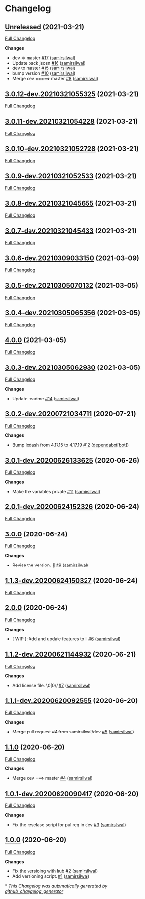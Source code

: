 # Changelog

## [Unreleased](https://github.com/samirsilwal/structures/tree/Unreleased) (2021-03-21)

[Full Changelog](https://github.com/samirsilwal/structures/compare/3.0.12-dev.20210321055325...Unreleased)

**Changes**

- dev =\> master [\#17](https://github.com/samirsilwal/structures/pull/17) ([samirsilwal](https://github.com/samirsilwal))
- Update pack jsosn [\#16](https://github.com/samirsilwal/structures/pull/16) ([samirsilwal](https://github.com/samirsilwal))
- dev to master [\#15](https://github.com/samirsilwal/structures/pull/15) ([samirsilwal](https://github.com/samirsilwal))
- bump version  [\#10](https://github.com/samirsilwal/structures/pull/10) ([samirsilwal](https://github.com/samirsilwal))
- Merge dev =====\> master [\#8](https://github.com/samirsilwal/structures/pull/8) ([samirsilwal](https://github.com/samirsilwal))

## [3.0.12-dev.20210321055325](https://github.com/samirsilwal/structures/tree/3.0.12-dev.20210321055325) (2021-03-21)

[Full Changelog](https://github.com/samirsilwal/structures/compare/3.0.11-dev.20210321054228...3.0.12-dev.20210321055325)

## [3.0.11-dev.20210321054228](https://github.com/samirsilwal/structures/tree/3.0.11-dev.20210321054228) (2021-03-21)

[Full Changelog](https://github.com/samirsilwal/structures/compare/3.0.10-dev.20210321052728...3.0.11-dev.20210321054228)

## [3.0.10-dev.20210321052728](https://github.com/samirsilwal/structures/tree/3.0.10-dev.20210321052728) (2021-03-21)

[Full Changelog](https://github.com/samirsilwal/structures/compare/3.0.9-dev.20210321052533...3.0.10-dev.20210321052728)

## [3.0.9-dev.20210321052533](https://github.com/samirsilwal/structures/tree/3.0.9-dev.20210321052533) (2021-03-21)

[Full Changelog](https://github.com/samirsilwal/structures/compare/3.0.8-dev.20210321045655...3.0.9-dev.20210321052533)

## [3.0.8-dev.20210321045655](https://github.com/samirsilwal/structures/tree/3.0.8-dev.20210321045655) (2021-03-21)

[Full Changelog](https://github.com/samirsilwal/structures/compare/3.0.7-dev.20210321045433...3.0.8-dev.20210321045655)

## [3.0.7-dev.20210321045433](https://github.com/samirsilwal/structures/tree/3.0.7-dev.20210321045433) (2021-03-21)

[Full Changelog](https://github.com/samirsilwal/structures/compare/3.0.6-dev.20210309033150...3.0.7-dev.20210321045433)

## [3.0.6-dev.20210309033150](https://github.com/samirsilwal/structures/tree/3.0.6-dev.20210309033150) (2021-03-09)

[Full Changelog](https://github.com/samirsilwal/structures/compare/3.0.5-dev.20210305070132...3.0.6-dev.20210309033150)

## [3.0.5-dev.20210305070132](https://github.com/samirsilwal/structures/tree/3.0.5-dev.20210305070132) (2021-03-05)

[Full Changelog](https://github.com/samirsilwal/structures/compare/3.0.4-dev.20210305065356...3.0.5-dev.20210305070132)

## [3.0.4-dev.20210305065356](https://github.com/samirsilwal/structures/tree/3.0.4-dev.20210305065356) (2021-03-05)

[Full Changelog](https://github.com/samirsilwal/structures/compare/4.0.0...3.0.4-dev.20210305065356)

## [4.0.0](https://github.com/samirsilwal/structures/tree/4.0.0) (2021-03-05)

[Full Changelog](https://github.com/samirsilwal/structures/compare/3.0.3-dev.20210305062930...4.0.0)

## [3.0.3-dev.20210305062930](https://github.com/samirsilwal/structures/tree/3.0.3-dev.20210305062930) (2021-03-05)

[Full Changelog](https://github.com/samirsilwal/structures/compare/3.0.2-dev.20200721034711...3.0.3-dev.20210305062930)

**Changes**

- Update readme [\#14](https://github.com/samirsilwal/structures/pull/14) ([samirsilwal](https://github.com/samirsilwal))

## [3.0.2-dev.20200721034711](https://github.com/samirsilwal/structures/tree/3.0.2-dev.20200721034711) (2020-07-21)

[Full Changelog](https://github.com/samirsilwal/structures/compare/3.0.1-dev.20200626133625...3.0.2-dev.20200721034711)

**Changes**

- Bump lodash from 4.17.15 to 4.17.19 [\#12](https://github.com/samirsilwal/structures/pull/12) ([dependabot[bot]](https://github.com/apps/dependabot))

## [3.0.1-dev.20200626133625](https://github.com/samirsilwal/structures/tree/3.0.1-dev.20200626133625) (2020-06-26)

[Full Changelog](https://github.com/samirsilwal/structures/compare/2.0.1-dev.20200624152326...3.0.1-dev.20200626133625)

**Changes**

- Make the variables private [\#11](https://github.com/samirsilwal/structures/pull/11) ([samirsilwal](https://github.com/samirsilwal))

## [2.0.1-dev.20200624152326](https://github.com/samirsilwal/structures/tree/2.0.1-dev.20200624152326) (2020-06-24)

[Full Changelog](https://github.com/samirsilwal/structures/compare/3.0.0...2.0.1-dev.20200624152326)

## [3.0.0](https://github.com/samirsilwal/structures/tree/3.0.0) (2020-06-24)

[Full Changelog](https://github.com/samirsilwal/structures/compare/1.1.3-dev.20200624150327...3.0.0)

**Changes**

- Revise the version. :shrug: [\#9](https://github.com/samirsilwal/structures/pull/9) ([samirsilwal](https://github.com/samirsilwal))

## [1.1.3-dev.20200624150327](https://github.com/samirsilwal/structures/tree/1.1.3-dev.20200624150327) (2020-06-24)

[Full Changelog](https://github.com/samirsilwal/structures/compare/2.0.0...1.1.3-dev.20200624150327)

## [2.0.0](https://github.com/samirsilwal/structures/tree/2.0.0) (2020-06-24)

[Full Changelog](https://github.com/samirsilwal/structures/compare/1.1.2-dev.20200621144932...2.0.0)

**Changes**

- \[ WIP \]: Add and update features to ll [\#6](https://github.com/samirsilwal/structures/pull/6) ([samirsilwal](https://github.com/samirsilwal))

## [1.1.2-dev.20200621144932](https://github.com/samirsilwal/structures/tree/1.1.2-dev.20200621144932) (2020-06-21)

[Full Changelog](https://github.com/samirsilwal/structures/compare/1.1.1-dev.20200620092555...1.1.2-dev.20200621144932)

**Changes**

- Add license file. \\0|0// [\#7](https://github.com/samirsilwal/structures/pull/7) ([samirsilwal](https://github.com/samirsilwal))

## [1.1.1-dev.20200620092555](https://github.com/samirsilwal/structures/tree/1.1.1-dev.20200620092555) (2020-06-20)

[Full Changelog](https://github.com/samirsilwal/structures/compare/1.1.0...1.1.1-dev.20200620092555)

**Changes**

- Merge pull request \#4 from samirsilwal/dev [\#5](https://github.com/samirsilwal/structures/pull/5) ([samirsilwal](https://github.com/samirsilwal))

## [1.1.0](https://github.com/samirsilwal/structures/tree/1.1.0) (2020-06-20)

[Full Changelog](https://github.com/samirsilwal/structures/compare/1.0.1-dev.20200620090417...1.1.0)

**Changes**

- Merge dev ===\> master [\#4](https://github.com/samirsilwal/structures/pull/4) ([samirsilwal](https://github.com/samirsilwal))

## [1.0.1-dev.20200620090417](https://github.com/samirsilwal/structures/tree/1.0.1-dev.20200620090417) (2020-06-20)

[Full Changelog](https://github.com/samirsilwal/structures/compare/1.0.0...1.0.1-dev.20200620090417)

**Changes**

- Fix the reselase script for pul req in dev [\#3](https://github.com/samirsilwal/structures/pull/3) ([samirsilwal](https://github.com/samirsilwal))

## [1.0.0](https://github.com/samirsilwal/structures/tree/1.0.0) (2020-06-20)

[Full Changelog](https://github.com/samirsilwal/structures/compare/0a55ca778fd9af5cac9548da50999f641843dfaa...1.0.0)

**Changes**

- Fix the versioing with hub [\#2](https://github.com/samirsilwal/structures/pull/2) ([samirsilwal](https://github.com/samirsilwal))
- Add versioning script. [\#1](https://github.com/samirsilwal/structures/pull/1) ([samirsilwal](https://github.com/samirsilwal))



\* *This Changelog was automatically generated by [github_changelog_generator](https://github.com/github-changelog-generator/github-changelog-generator)*
